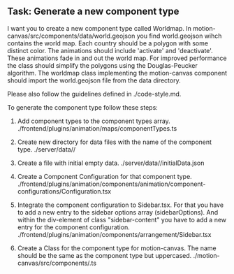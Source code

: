 ## Task: Generate a new component type

I want you to create a new component type called Worldmap.
In motion-canvas/src/components/data/world.geojson you find world.geojson wihch contains the world map.
Each country should be a polygon with some distinct color.
The animations should include 'activate' and 'deactivate'.
These animations fade in and out the world map.
For improved performance the class should simplify the polygons using the Douglas-Peucker algorithm.
The worldmap class implementing the motion-canvas component should import the world.geojson file from the data directory.


Please also follow the guidelines defined in ./code-style.md.

To generate the component type follow these steps:

1) Add component types to the component types array.
./frontend/plugins/animation/maps/componentTypes.ts

2) Create new directory for data files with the name of the component type.
./server/data/<componentType>/

3) Create a file with initial empty data.
./server/data/<componentType>/initialData.json

4) Create a Component Configuration for that component type.
./frontend/plugins/animation/components/animation/component-configurations/<componentType>Configuration.tsx

5) Integrate the component configuration to Sidebar.tsx.
For that you have to add a new entry to the sidebar options array (sidebarOptions).
And within the div-element of class "sidebar-content" you have to add a new entry for the component configuration.
./frontend/plugins/animation/components/arrangement/Sidebar.tsx

6) Create a Class for the component type for motion-canvas. The name should be the same as the component type but uppercased.
./motion-canvas/src/components/<componentType>.ts
